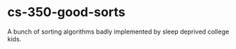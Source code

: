 # cs-350-good-sorts
A bunch of sorting algorithms badly implemented by sleep deprived college kids.

